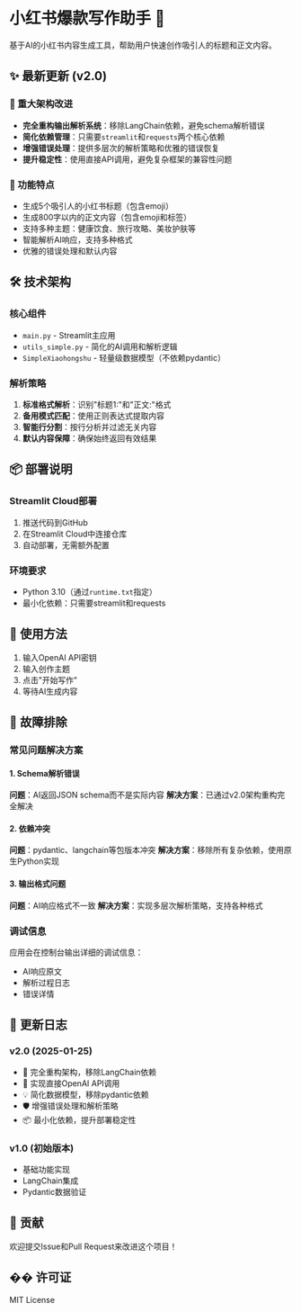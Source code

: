 # 小红书爆款写作助手 🌟

基于AI的小红书内容生成工具，帮助用户快速创作吸引人的标题和正文内容。

## ✨ 最新更新 (v2.0)

### 🔧 重大架构改进
- **完全重构输出解析系统**：移除LangChain依赖，避免schema解析错误
- **简化依赖管理**：只需要`streamlit`和`requests`两个核心依赖
- **增强错误处理**：提供多层次的解析策略和优雅的错误恢复
- **提升稳定性**：使用直接API调用，避免复杂框架的兼容性问题

### 🚀 功能特点
- 生成5个吸引人的小红书标题（包含emoji）
- 生成800字以内的正文内容（包含emoji和标签）
- 支持多种主题：健康饮食、旅行攻略、美妆护肤等
- 智能解析AI响应，支持多种格式
- 优雅的错误处理和默认内容

## 🛠️ 技术架构

### 核心组件
- `main.py` - Streamlit主应用
- `utils_simple.py` - 简化的AI调用和解析逻辑
- `SimpleXiaohongshu` - 轻量级数据模型（不依赖pydantic）

### 解析策略
1. **标准格式解析**：识别"标题1:"和"正文:"格式
2. **备用模式匹配**：使用正则表达式提取内容
3. **智能行分割**：按行分析并过滤无关内容
4. **默认内容保障**：确保始终返回有效结果

## 📦 部署说明

### Streamlit Cloud部署
1. 推送代码到GitHub
2. 在Streamlit Cloud中连接仓库
3. 自动部署，无需额外配置

### 环境要求
- Python 3.10（通过`runtime.txt`指定）
- 最小化依赖：只需要streamlit和requests

## 🔑 使用方法

1. 输入OpenAI API密钥
2. 输入创作主题
3. 点击"开始写作"
4. 等待AI生成内容

## 🐛 故障排除

### 常见问题解决方案

#### 1. Schema解析错误
**问题**：AI返回JSON schema而不是实际内容
**解决方案**：已通过v2.0架构重构完全解决

#### 2. 依赖冲突
**问题**：pydantic、langchain等包版本冲突
**解决方案**：移除所有复杂依赖，使用原生Python实现

#### 3. 输出格式问题
**问题**：AI响应格式不一致
**解决方案**：实现多层次解析策略，支持各种格式

### 调试信息
应用会在控制台输出详细的调试信息：
- AI响应原文
- 解析过程日志
- 错误详情

## 📝 更新日志

### v2.0 (2025-01-25)
- 🔧 完全重构架构，移除LangChain依赖
- 🚀 实现直接OpenAI API调用
- 💡 简化数据模型，移除pydantic依赖
- 🛡️ 增强错误处理和解析策略
- 📦 最小化依赖，提升部署稳定性

### v1.0 (初始版本)
- 基础功能实现
- LangChain集成
- Pydantic数据验证

## 🤝 贡献

欢迎提交Issue和Pull Request来改进这个项目！

## �� 许可证

MIT License 